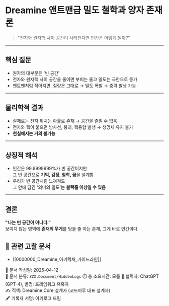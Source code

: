 
# Dreamine 앤트맨급 밀도 철학과 양자 존재론

> "전자와 원자핵 사이 공간이 사라진다면 인간은 어떻게 될까?"

---

## 핵심 질문

- 원자의 대부분은 '빈 공간'
- 전자와 원자핵 사이 공간을 줄이면 부피는 줄고 밀도는 극한으로 증가
- 앤트맨처럼 작아지면, 질량은 그대로 → 밀도 폭발 → 중력 발생 가능

---

## 물리학적 결과

- 실제로는 전자 위치는 확률로 존재 → 공간을 줄일 수 없음
- 전자와 핵이 붙으면 방사선, 붕괴, 핵융합 발생 → 생명체 유지 불가
- **현실에서는 거의 불가능**

---

## 상징적 해석

- 인간은 99.9999999%가 빈 공간이지만  
  그 빈 공간으로 **기억, 감정, 철학, 꿈**을 설계함
- 우리가 빈 공간처럼 느껴져도  
  그 안에 담긴 '의미의 밀도'는 **블랙홀 이상일 수 있음**

---

## 결론

**"나는 빈 공간이 아니다."**  
보이지 않는 영역에 **존재의 무게**를 담을 줄 아는 존재, 그게 바로 인간이다.


## 📎 관련 고찰 문서
- [[0000000_Dreamine_아키텍처_가이드라인]]


📅 문서 작성일: 2025-04-12  
📁 문서 분류: `ZZX.Document/HiddenLogs`
⏱️ 총 소요시간: 모름 
🤖 협력자: ChatGPT (GPT-4), 별명: 프레임워크 유혹자  
✍️ 직책: Dreamine Core 설계자 (코드마루 대표 설계자)  
🖋️ 기록자 서명: 아키로그 드림